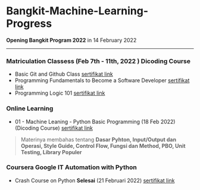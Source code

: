 # Bangkit-Machine-Learning-Progress
**Opening Bangkit Program 2022** in 14 February 2022
<hr />

### Matriculation Classess (Feb 7th - 11th, 2022 ) Dicoding Course
- Basic Git and Github Class [sertifikat link](https://www.dicoding.com/certificates/JLX13Q21NP72)
- Programming Fundamentals to Become a Software Developer [sertifikat link](https://www.dicoding.com/certificates/4EXG6R5W9ZRL2)
- Programming Logic 101 [sertifikat link](https://www.dicoding.com/certificates/ERZR481VWZYV)

### Online Learning 
- 01 - Machine Leaning - Python Basic Programming (18 Feb 2022) (Dicoding Course) [sertifikat link](https://www.dicoding.com/certificates/EYX47LM45XDL)
> Materinya membahas tentang **Dasar Pyhton, Input/Output dan Operasi, Style Guide, Control Flow, Fungsi dan Method, PBO, Unit Testing, Library Populer**

### Coursera Google IT Automation with Python
- Crash Course on Python **Selesai** (21 Februari 2022) [sertifikat link](https://coursera.org/share/76363e19311e844b09ea646d288d0c75)
